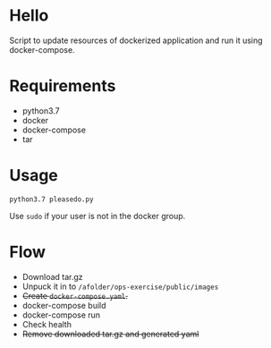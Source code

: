 # Hello

Script to update resources of dockerized
application and run it using docker-compose.

# Requirements

- python3.7
- docker
- docker-compose
- tar

# Usage


```
python3.7 pleasedo.py
```

Use `sudo` if your user is not in the docker group. 

# Flow

- Download tar.gz
- Unpuck it in to `/afolder/ops-exercise/public/images`
- ~~Create `docker-compose.yaml`.~~
- docker-compose build
- docker-compose run
- Check health
- ~~Remove downloaded tar.gz and generated yaml~~
